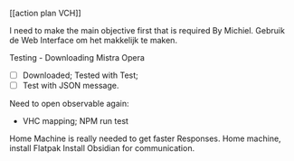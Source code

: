 [[action plan VCH]]

I need to make the main objective first that is required By Michiel.
Gebruik de Web Interface om het makkelijk te maken.

Testing - Downloading Mistra Opera
- [ ] Downloaded; Tested with Test;
- [ ] Test with JSON message. 

Need to open observable again:
- VHC mapping; NPM run test



Home Machine is really needed to get faster Responses.
Home machine, install Flatpak
Install Obsidian for communication. 
